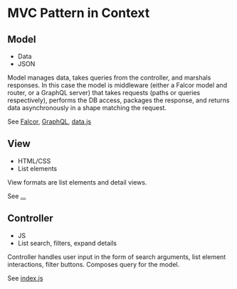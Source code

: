 # MVC Pattern in Context
## Model
+ Data
+ JSON

Model manages data, takes queries from the controller, and marshals responses. In this case the model is middleware (either a Falcor model and router, or a GraphQL server) that takes requests (paths or queries respectively), performs the DB access, packages the response, and returns data asynchronously in a shape matching the request.

See [Falcor](https://netflix.github.io/falcor/), [GraphQL](https://graphql.org/), [data.js](src/data.js)

## View
+ HTML/CSS
+ List elements

View formats are list elements and detail views.

See [...](...)

## Controller
+ JS
+ List search, filters, expand details

Controller handles user input in the form of search arguments, list element interactions, filter buttons. Composes query for the model.

See [index.js](src/index.js)